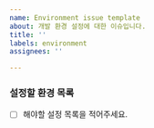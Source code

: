 ```yaml
---
name: Environment issue template
about: 개발 환경 설정에 대한 이슈입니다.
title: ''
labels: environment
assignees: ''

---
```


### 설정할 환경 목록

- [ ] 해야할 설정 목록을 적어주세요.
